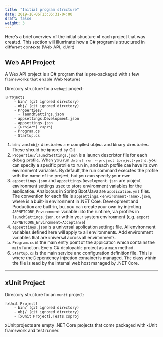 ```yaml
---
title: "Initial program structure"
date: 2019-10-06T13:06:31-04:00
draft: false
weight: 3
---
```


Here's a brief overview of the initial structure of each project that
was created. This section will illuminate how a C# program is structured
in different contexts (Web API, xUnit)

## Web API Project

A Web API project is a C# program that is pre-packaged with a few frameworks
that enable Web features.

Directory structure for a `webapi` project:

```shell script
[Project]
    - bin/ (git ignored directory)
    - obj/ (git ignored directory)
    - Properties/
      - launchSettings.json
    - appsettings.Development.json
    - appsettings.json
    - [Project].csproj
    - Program.cs
    - Startup.cs
```

1. `bin/` and `obj/` directories are compiled object and binary directories. These should be ignored by Git
2. `Properties/launchSettings.json` is a launch descriptor file for each debug profile. When you run `dotnet run --project [project-path]`,
you can specify a specific profile to run in, and each profile can have its own environment variables. By default,
the run command executes the profile with the name of the project, but you can specify your own.
3. `appsettings.json` and `appsettings.Development.json` are project environment settings used to store environment
variables for the application. Analogous in Spring Boot/Java are `application.yml` files. The convention for each file
is `appsettings.<environment-name>.json`, where <environment-name> is a built-in environment in .NET Core. Development 
and Production are built-in, but you can create your own by injecting `ASPNETCORE_Environment` variable into the 
runtime, via profiles in `launchSettings.json`, or within your system environment 
(e.g. `export ASPNETCORE_Environment=Acceptance`)
4. `appsettings.json` is a universal application settings file. All environment variables defined here will apply to
all environments. Add environment variables that are universal across all environments.
5. `Program.cs` is the main entry point of the application which contains the `main` function. Every C# deployable
project as a `main` method.
6. `Startup.cs` is the main service and configuration definition file. This is where the Dependency Injection container
is managed. The class within the file is read by the internal web host managed by .NET Core.

---

## xUnit Project

Directory structure for an `xunit` project:

```shell script
[xUnit Project]
    - bin/ (git ignored directory)
    - obj/ (git ignored directory)
    - [xUnit Project].Tests.csproj
```

xUnit projects are empty .NET Core projects that come packaged with xUnit framework and test runner.
